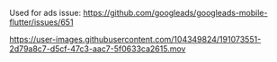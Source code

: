 Used for ads issue: https://github.com/googleads/googleads-mobile-flutter/issues/651

https://user-images.githubusercontent.com/104349824/191073551-2d79a8c7-d5cf-47c3-aac7-5f0633ca2615.mov

